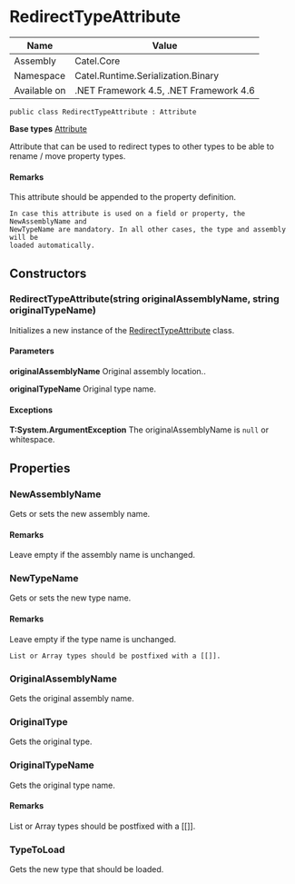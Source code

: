 

# RedirectTypeAttribute

Name|Value
---|---
Assembly|Catel.Core
Namespace|Catel.Runtime.Serialization.Binary
Available on|.NET Framework 4.5, .NET Framework 4.6

```
public class RedirectTypeAttribute : Attribute
```

**Base types**
[Attribute]()


Attribute that can be used to redirect types to other types to be able to rename / move property types.

#### Remarks

This attribute should be appended to the property definition.
    


    In case this attribute is used on a field or property, the NewAssemblyName and 
    NewTypeName are mandatory. In all other cases, the type and assembly will be
    loaded automatically.



## Constructors

### RedirectTypeAttribute(string originalAssemblyName, string originalTypeName)

Initializes a new instance of the [RedirectTypeAttribute](#) class.

#### Parameters

**originalAssemblyName**
Original assembly location..

**originalTypeName**
Original type name.

#### Exceptions

**T:System.ArgumentException**
The originalAssemblyName is ```null``` or whitespace.



## Properties

### NewAssemblyName

Gets or sets the new assembly name.

#### Remarks

Leave empty if the assembly name is unchanged.



### NewTypeName

Gets or sets the new type name.

#### Remarks

Leave empty if the type name is unchanged.
    


    List or Array types should be postfixed with a [[]].



### OriginalAssemblyName

Gets the original assembly name.



### OriginalType

Gets the original type.



### OriginalTypeName

Gets the original type name.

#### Remarks

List or Array types should be postfixed with a [[]].



### TypeToLoad

Gets the new type that should be loaded.



